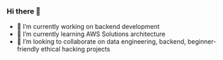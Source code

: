 ### Hi there 👋

- 🔭 I’m currently working on backend development
- 🌱 I’m currently learning AWS Solutions architecture
- 👯 I’m looking to collaborate on data engineering, backend, beginner-friendly ethical hacking projects
<!-- 🤔 I’m looking for help with 
- 💬 Ask me about ...
- 📫 How to reach me: ...
- 😄 Pronouns: ...
- ⚡ Fun fact: ...
-->
